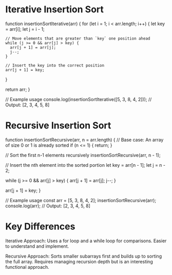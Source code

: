 # Iterative Insertion Sort

function insertionSortIterative(arr) {
  for (let i = 1; i < arr.length; i++) {
    let key = arr[i];
    let j = i - 1;

    // Move elements that are greater than `key` one position ahead
    while (j >= 0 && arr[j] > key) {
      arr[j + 1] = arr[j];
      j--;
    }

    // Insert the key into the correct position
    arr[j + 1] = key;
  }

  return arr;
}

// Example usage
console.log(insertionSortIterative([5, 3, 8, 4, 2])); // Output: [2, 3, 4, 5, 8]


# Recursive Insertion Sort

function insertionSortRecursive(arr, n = arr.length) {
  // Base case: An array of size 0 or 1 is already sorted
  if (n <= 1) {
    return;
  }

  // Sort the first n-1 elements recursively
  insertionSortRecursive(arr, n - 1);

  // Insert the nth element into the sorted portion
  let key = arr[n - 1];
  let j = n - 2;

  while (j >= 0 && arr[j] > key) {
    arr[j + 1] = arr[j];
    j--;
  }

  arr[j + 1] = key;
}

// Example usage
const arr = [5, 3, 8, 4, 2];
insertionSortRecursive(arr);
console.log(arr); // Output: [2, 3, 4, 5, 8]

# Key Differences

Iterative Approach: Uses a for loop and a while loop for comparisons. Easier to understand and implement.

Recursive Approach: Sorts smaller subarrays first and builds up to sorting the full array. Requires managing recursion depth but is an interesting functional approach.